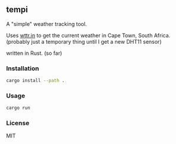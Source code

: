 ## tempi

A "simple" weather tracking tool.

Uses [wttr.in](https://wttr.in/) to get the current weather in Cape Town, South Africa.
(probably just a temporary thing until I get a new DHT11 sensor)

written in Rust. (so far)

### Installation

```bash
cargo install --path .
```

### Usage

```bash
cargo run
```

### License

MIT
